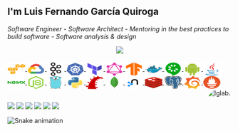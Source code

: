 ## I'm Luis Fernando García Quiroga
_Software Engineer - Software Architect - Mentoring in the best practices to build software - Software analysis & design_
<div align="center">
  <a href="https://github.com/lg-labs">
  <img height="180em" src="https://github-readme-stats.vercel.app/api?username=lglabs&show_icons=true&theme=dracula&include_all_commits=false&count_private=true"/>
  <!--  
  <img height="180em" src="https://github-readme-stats.vercel.app/api/top-langs/?username=lglabs&layout=compact&langs_count=7&theme=dracula"/>
  -->
</div>

<div style="display: inline_block"><br>
  <img align="center" alt="lglabs-amazonwebservices" height="30" width="40" src="https://raw.githubusercontent.com/devicons/devicon/master/icons/amazonwebservices/amazonwebservices-original.svg">
  <img align="center" alt="lglabs-googlecloud" height="30" width="40" src="https://raw.githubusercontent.com/devicons/devicon/master/icons/googlecloud/googlecloud-original.svg">
  <img align="center" alt="lglabs-apachekafka" height="30" width="40" src="https://raw.githubusercontent.com/devicons/devicon/master/icons/apachekafka/apachekafka-original.svg">
  <img align="center" alt="lglabs-kubernetes" height="30" width="40" src="https://raw.githubusercontent.com/devicons/devicon/master/icons/kubernetes/kubernetes-plain.svg">
  <img align="center" alt="lglabs-terraform" height="30" width="40" src="https://raw.githubusercontent.com/devicons/devicon/master/icons/terraform/terraform-original.svg"> 
  <img align="center" alt="lglabs-graphql" height="30" width="40" src="https://raw.githubusercontent.com/devicons/devicon/master/icons/graphql/graphql-plain.svg">
  <img align="center" alt="lglabs-tensorflow" height="30" width="40" src="https://raw.githubusercontent.com/devicons/devicon/master/icons/tensorflow/tensorflow-original.svg">
  <img align="center" alt="lglabs-docker" height="30" width="40" src="https://raw.githubusercontent.com/devicons/devicon/master/icons/docker/docker-original.svg">
  <img align="center" alt="lglabs-cucumber" height="30" width="40" src="https://raw.githubusercontent.com/devicons/devicon/master/icons/cucumber/cucumber-plain.svg">
  <img align="center" alt="lglabs-android" height="30" width="40" src="https://raw.githubusercontent.com/devicons/devicon/master/icons/android/android-original.svg">
  <img align="center" alt="lglabs-Java" height="30" width="40" src="https://raw.githubusercontent.com/devicons/devicon/master/icons/java/java-original.svg">
  <img align="center" alt="lglabs-nginx" height="30" width="40" src="https://raw.githubusercontent.com/devicons/devicon/master/icons/nginx/nginx-original.svg">
  <img align="center" alt="lglabs-nodejs" height="30" width="40" src="https://raw.githubusercontent.com/devicons/devicon/master/icons/nodejs/nodejs-original.svg">
  <img align="center" alt="lglabs-go" height="30" width="40" src="https://raw.githubusercontent.com/devicons/devicon/master/icons/go/go-original.svg">
  <img align="center" alt="lglabs-Python" height="30" width="40" src="https://raw.githubusercontent.com/devicons/devicon/master/icons/python/python-original.svg">
  <img align="center" alt="lglabs-rails" height="30" width="40" src="https://raw.githubusercontent.com/devicons/devicon/master/icons/rails/rails-plain.svg">
  <img align="center" alt="lglabs-mongodb" height="30" width="40" src="https://raw.githubusercontent.com/devicons/devicon/master/icons/mongodb/mongodb-original.svg">
  <img align="center" alt="lglabs-neo4j" height="30" width="40" src="https://raw.githubusercontent.com/devicons/devicon/master/icons/neo4j/neo4j-original.svg">
  <img align="center" alt="lglabs-redis" height="30" width="40" src="https://raw.githubusercontent.com/devicons/devicon/master/icons/redis/redis-original.svg">
  <img align="center" alt="lglabs-postgresql" height="30" width="40" src="https://raw.githubusercontent.com/devicons/devicon/master/icons/postgresql/postgresql-original.svg">
  <img align="center" alt="lglabs-grafana" height="30" width="40" src="https://raw.githubusercontent.com/devicons/devicon/master/icons/grafana/grafana-original.svg">
  <img align="center" alt="lglabs-prometheus" height="30" width="40" src="https://raw.githubusercontent.com/devicons/devicon/master/icons/prometheus/prometheus-original.svg">
  <img align="right" alt="lglabs" height="150" style="border-radius:50px;" src="https://avatars.githubusercontent.com/u/105936384?s=96&v=4?width=676&height=676">
</div>
  
  ##
 
<div> 
  <a href="https://www.youtube.com/channel/UCgfpMIYxntDkaJgpkjSr4aQ" target="_blank"><img src="https://img.shields.io/badge/YouTube-FF0000?style=for-the-badge&logo=youtube&logoColor=white" target="_blank"></a>
  <a href="https://instagram.com/lufgarciaq" target="_blank"><img src="https://img.shields.io/badge/-Instagram-%23E4405F?style=for-the-badge&logo=instagram&logoColor=white" target="_blank"></a>
 	<a href="https://www.twitch.tv/luisferlabs" target="_blank"><img src="https://img.shields.io/badge/Twitch-9146FF?style=for-the-badge&logo=twitch&logoColor=white" target="_blank"></a>
  <a href="https://discord.gg/luisferlabs" target="_blank"><img src="https://img.shields.io/badge/Discord-7289DA?style=for-the-badge&logo=discord&logoColor=white" target="_blank"></a> 
  <a href = "mailto:luisfer.garciaquiroga@gmail.com"><img src="https://img.shields.io/badge/-Gmail-%23333?style=for-the-badge&logo=gmail&logoColor=white" target="_blank"></a>
  <a href="https://www.linkedin.com/in/lufgarciaqu" target="_blank"><img src="https://img.shields.io/badge/-LinkedIn-%230077B5?style=for-the-badge&logo=linkedin&logoColor=white" target="_blank"></a> 

  ![Snake animation](https://github.com/lglabs/lglabs/blob/output/github-contribution-grid-snake.svg)
 
</div>
